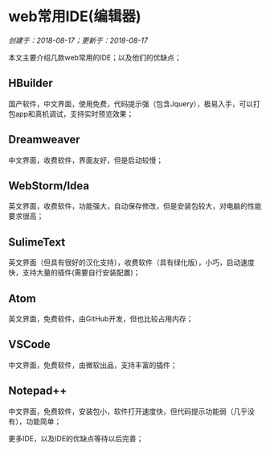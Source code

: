# web常用IDE(编辑器)

*创建于：2018-08-17；更新于：2018-08-17*

本文主要介绍几款web常用的IDE；以及他们的优缺点；

## HBuilder

国产软件，中文界面，使用免费，代码提示强（包含Jquery），极易入手，可以打包app和真机调试，支持实时预览效果；

## Dreamweaver

中文界面，收费软件，界面友好，但是启动较慢；

## WebStorm/Idea

英文界面，收费软件，功能强大，自动保存修改，但是安装包较大，对电脑的性能要求很高；

## SulimeText

英文界面（但具有很好的汉化支持），收费软件（具有绿化版），小巧，启动速度快，支持大量的插件(需要自行安装配置)；

## Atom

英文界面，免费软件，由GitHub开发，但也比较占用内存；

## VSCode

中文界面，免费软件，由微软出品，支持丰富的插件；

## Notepad++

中文界面，免费软件，安装包小，软件打开速度快，但代码提示功能弱（几乎没有），功能简单；

更多IDE，以及IDE的优缺点等待以后完善；